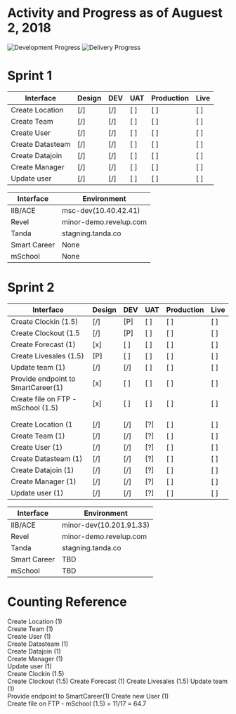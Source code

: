 # Activity and Progress as of Auguest 2, 2018

![Development Progress](http://progressed.io/bar/64?title=development "Development Progress")
![Delivery Progress](http://progressed.io/bar/0?title=delivery "Delivery Progress")

# Sprint 1

| Interface | Design | DEV | UAT | Production | Live |
| --------- | ------ | --- | --- | ---------- | ---- |
| Create Location       | [/] | [/] | [ ] | [ ] | [ ] |
| Create Team           | [/] | [/] | [ ] | [ ] | [ ] |
| Create User           | [/] | [/] | [ ] | [ ] | [ ] |
| Create Datasteam      | [/] | [/] | [ ] | [ ] | [ ] |
| Create Datajoin       | [/] | [/] | [ ] | [ ] | [ ] |
| Create Manager        | [/] | [/] | [ ] | [ ] | [ ] |
| Update user           | [/] | [/] | [ ] | [ ] | [ ] |

| Interface    | Environment                |
| -----------  | -------------------------- |
| IIB/ACE      | msc-dev(10.40.42.41)     |
| Revel        | minor-demo.revelup.com     |
| Tanda        | stagning.tanda.co          |
| Smart Career | None |
| mSchool      | None |

# Sprint 2

| Interface | Design | DEV | UAT | Production | Live |
| --------- | ------ | --- | --- | ---------- | ---- |
| Create Clockin (1.5)               | [/] | [P] | [ ] | [ ] | [ ] |
| Create Clockout (1.5               | [/] | [P] | [ ] | [ ] | [ ] |
| Create Forecast (1)                | [x] | [ ] | [ ] | [ ] | [ ] |
| Create Livesales (1.5)             | [P] | [ ] | [ ] | [ ] | [ ] |
| Update team (1)                    | [/] | [/] | [ ] | [ ] | [ ] |
| Provide endpoint to SmartCareer(1) | [x] | [ ] | [ ] | [ ] | [ ] |
| Create file on FTP - mSchool (1.5) | [x] | [ ] | [ ] | [ ] | [ ] |
| |
| |
| Create Location (1       | [/] | [/] | [?] | [ ] | [ ] |
| Create Team (1)          | [/] | [/] | [?] | [ ] | [ ] |
| Create User (1)          | [/] | [/] | [?] | [ ] | [ ] |
| Create Datasteam (1)     | [/] | [/] | [?] | [ ] | [ ] |
| Create Datajoin (1)      | [/] | [/] | [?] | [ ] | [ ] |
| Create Manager (1)       | [/] | [/] | [?] | [ ] | [ ] |
| Update user (1)          | [/] | [/] | [?] | [ ] | [ ] |



| Interface    | Environment                |
| -----------  | -------------------------- |
| IIB/ACE      | minor-dev(10.201.91.33)     |
| Revel        | minor-demo.revelup.com     |
| Tanda        | stagning.tanda.co          |
| Smart Career | TBD |
| mSchool      | TBD |


# Counting Reference 
Create Location (1)     
Create Team (1)          
Create User (1)          
Create Datasteam (1)     
Create Datajoin (1)      
Create Manager (1)       
Update user (1)          
Create Clockin (1.5)  
Create Clockout (1.5)
Create Forecast (1)
Create Livesales (1.5)
Update team (1)       
Provide endpoint to SmartCareer(1) 
Create new User (1)                
Create file on FTP - mSchool (1.5) 
= 11/17 = 64.7